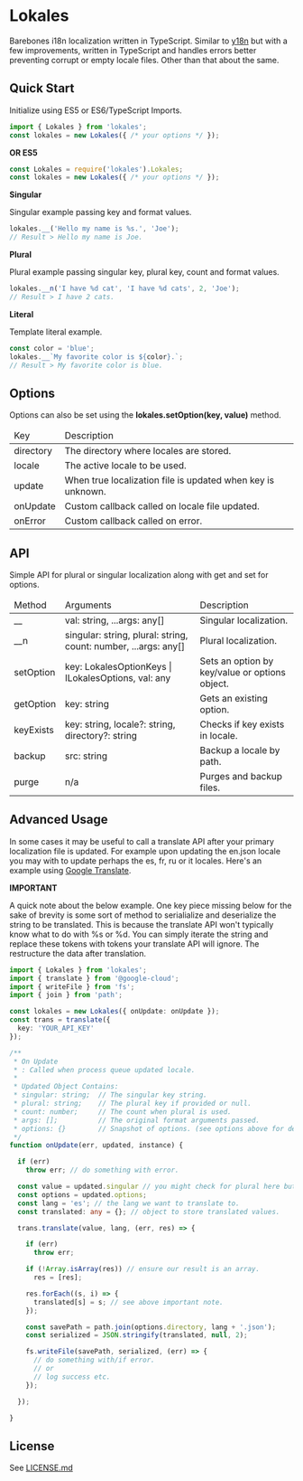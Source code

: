 # Lokales

Barebones i18n localization written in TypeScript. Similar to [y18n](https://github.com/yargs/y18n) but with a few improvements, written in TypeScript and handles errors better preventing corrupt or empty locale files. Other than that about the same.

## Quick Start

Initialize using ES5 or ES6/TypeScript Imports.

```ts
import { Lokales } from 'lokales';
const lokales = new Lokales({ /* your options */ });
```

**OR ES5**

```js
const Lokales = require('lokales').Lokales;
const lokales = new Lokales({ /* your options */ });
```

**Singular**

Singular example passing key and format values.

```ts
lokales.__('Hello my name is %s.', 'Joe');
// Result > Hello my name is Joe.
```

**Plural**

Plural example passing singular key, plural key, count and format values.

```ts
lokales.__n('I have %d cat', 'I have %d cats', 2, 'Joe');
// Result > I have 2 cats.
```

**Literal**

Template literal example.

```ts
const color = 'blue';
lokales.__`My favorite color is ${color}.`;
// Result > My favorite color is blue.
```

## Options

Options can also be set using the **lokales.setOption(key, value)** method.

<table>
  <thead><tr><td>Key</td><td>Description</td></tr><thead>
  <tbody>
    <tr><td>directory</td><td>The directory where locales are stored.</td></tr>
    <tr><td>locale</td><td>The active locale to be used.</td></tr>
    <tr><td>update</td><td>When true localization file is updated when key is unknown.</td></tr>
    <tr><td>onUpdate</td><td>Custom callback called on locale file updated.</td></tr>
    <tr><td>onError</td><td>Custom callback called on error.</td></tr>
  </tbody>
</table>

## API

Simple API for plural or singular localization along with get and set for options.

<table>
  <thead><tr><td>Method</td><td>Arguments</td><td>Description</td></tr><thead>
  <tbody>
    <tr><td>__</td><td>val: string, ...args: any[]</td><td>Singular localization.</td></tr>
    <tr><td>__n</td><td>singular: string, plural: string, count: number, ...args: any[]</td><td>Plural localization.</td></tr>
    <tr><td>setOption</td><td>key: LokalesOptionKeys | ILokalesOptions, val: any</td><td>Sets an option by key/value or options object.</td></tr>
    <tr><td>getOption</td><td>key: string</td><td>Gets an existing option.</td></tr>
    <tr><td>keyExists</td><td>key: string, locale?: string, directory?: string</td><td>Checks if key exists in locale.</td></tr>
    <tr><td>backup</td><td>src: string</td><td>Backup a locale by path.</td></tr>
    <tr><td>purge</td><td>n/a</td><td>Purges and backup files.</td></tr>
  </tbody>
</table>

## Advanced Usage

In some cases it may be useful to call a translate API after your primary localization file is updated. For example upon updating the en.json locale you may with to update perhaps the es, fr, ru or it locales. Here's an example using [Google Translate](https://googlecloudplatform.github.io/google-cloud-node/#/docs/translate/1.0.0/translate).

**IMPORTANT**

A quick note about the below example. One key piece missing below for the sake of brevity is some sort of method to serialialize and deserialize the string to be translated. This is because the translate API won't typically know what to do with %s or %d. You can simply iterate the string and replace these tokens with tokens your translate API will ignore. The restructure the data after translation.

```ts
import { Lokales } from 'lokales';
import { translate } from '@google-cloud';
import { writeFile } from 'fs';
import { join } from 'path';

const lokales = new Lokales({ onUpdate: onUpdate });
const trans = translate({
  key: 'YOUR_API_KEY'
});

/**
 * On Update
 * : Called when process queue updated locale.
 *
 * Updated Object Contains:
 * singular: string;  // The singular key string.
 * plural: string;    // The plural key if provided or null.
 * count: number;     // The count when plural is used.
 * args: [];          // The original format arguments passed.
 * options: {}        // Snapshot of options. (see options above for details)
 */
function onUpdate(err, updated, instance) {

  if (err)
    throw err; // do something with error.

  const value = updated.singular // you might check for plural here but for simplicity.
  const options = updated.options;
  const lang = 'es'; // the lang we want to translate to.
  const translated: any = {}; // object to store translated values.

  trans.translate(value, lang, (err, res) => {

    if (err)
      throw err;

    if (!Array.isArray(res)) // ensure our result is an array.
      res = [res];

    res.forEach((s, i) => {
      translated[s] = s; // see above important note.
    });

    const savePath = path.join(options.directory, lang + '.json');
    const serialized = JSON.stringify(translated, null, 2);

    fs.writeFile(savePath, serialized, (err) => {
      // do something with/if error.
      // or
      // log success etc.
    });

  });

}
```

## License

See [LICENSE.md](LICENSE.md)